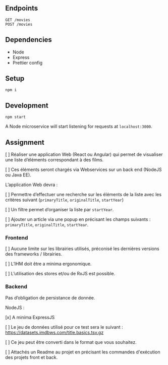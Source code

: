 ## Endpoints

    GET /movies
    POST /movies

## Dependencies

-   Node
-   Express
-   Prettier config

## Setup

    npm i

## Development

    npm start

A Node microservice will start listening for requests at `localhost:3000`.

## Assignment

[ ] Réaliser une application Web (React ou Angular) qui permet de visualiser une liste d’éléments correspondant à des films.

[ ] Ces éléments seront chargés via Webservices sur un back end (NodeJS ou Java EE).

L’application Web devra :

[ ] Permettre d’effectuer une recherche sur les éléments de la liste avec les critères suivant (`primaryTitle`, `originalTitle`, `startYear`)

[ ] Un filtre permet d’organiser la liste par `startYear`.

[ ] Ajouter un article via une popup en précisant les champs suivants : `primaryTitle`, `originalTitle`, `startYear`.

### Frontend

[ ] Aucune limite sur les librairies utilisés, préconisé les dernières versions des frameworks / librairies.

[ ] L’IHM doit être a minima ergonomique.

[ ] L’utilisation des stores et/ou de RxJS est possible.

### Backend

Pas d’obligation de persistance de donnée.

NodeJS :

[x] A minima ExpressJS

[ ] Le jeu de données utilisé pour ce test sera le suivant : https://datasets.imdbws.com/title.basics.tsv.gz

[ ] Ce jeu peut être converti dans le format que vous souhaitez.

[ ] Attachés un Readme au projet en précisant les commandes d'exécution des projets front et back.
